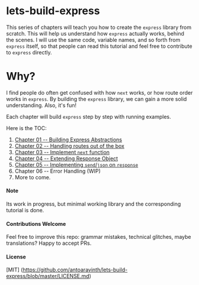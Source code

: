 # lets-build-express

This series of chapters will teach you how to create the `express` library from scratch. This will help us understand how `express` actually works, behind the scenes.  I will use the same code, variable names, and so forth from `express` itself, so that people can read this tutorial and feel free to contribute to `express` directly.

# Why?
I find people do often get confused with how `next` works, or how route order works in `express`. By building the `express` library, we can gain a more solid understanding.  Also, it's fun! 

Each chapter will build `express` step by step with running examples.

Here is the TOC:

1. [Chapter 01 -- Building Express Abstractions](https://github.com/antoaravinth/lets-build-express/blob/master/chap01/CHAP01.md)
2. [Chapter 02 -- Handling routes out of the box](https://github.com/antoaravinth/lets-build-express/blob/master/chap02/CHAP02.md)
3. [Chapter 03 -- Implement `next` function](https://github.com/antoaravinth/lets-build-express/blob/master/chap03/CHAP03.md)
4. [Chapter 04 -- Extending Response Object](https://github.com/antoaravinth/lets-build-express/blob/master/chap04/CHAP04.md)
5. [Chapter 05 -- Implementing `send`/`json` on `response`](https://github.com/antoaravinth/lets-build-express/blob/master/chap05/CHAP05.md)
6. Chapter 06 -- Error Handling (WIP)
7. More to come.

#### Note
Its work in progress, but minimal working library and the corresponding tutorial is done. 

#### Contributions Welcome
Feel free to improve this repo: grammar mistakes, technical glitches, maybe translations?  Happy to accept PRs.

#### License
[MIT] (https://github.com/antoaravinth/lets-build-express/blob/master/LICENSE.md)
